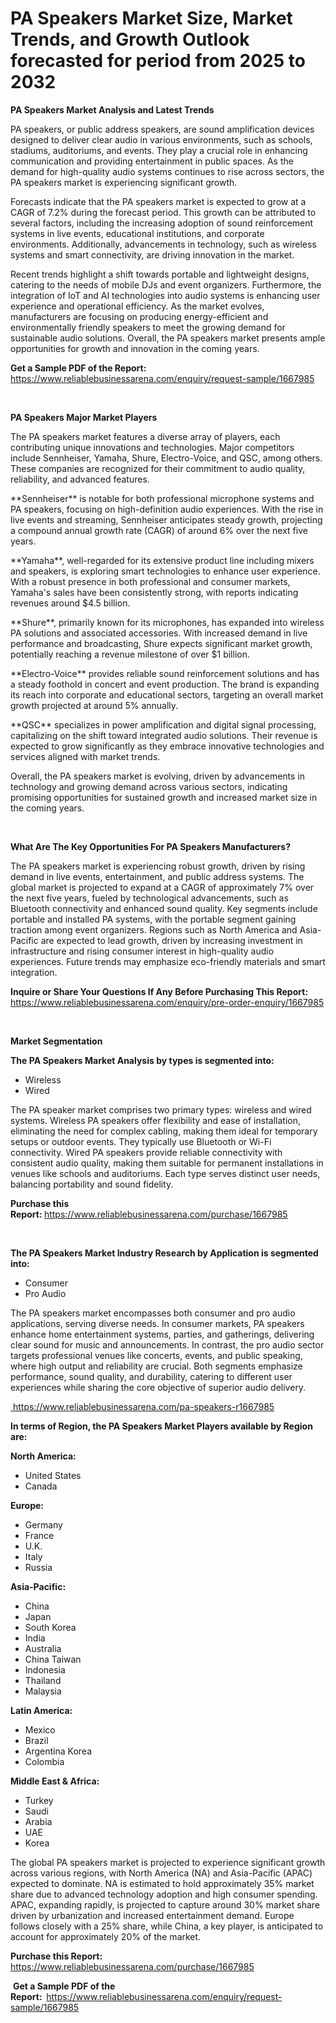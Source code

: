 <p><h1>PA Speakers Market Size, Market Trends, and Growth Outlook forecasted for period from 2025 to 2032</h1></p><p><strong>PA Speakers Market Analysis and Latest Trends</strong></p>
<p><p>PA speakers, or public address speakers, are sound amplification devices designed to deliver clear audio in various environments, such as schools, stadiums, auditoriums, and events. They play a crucial role in enhancing communication and providing entertainment in public spaces. As the demand for high-quality audio systems continues to rise across sectors, the PA speakers market is experiencing significant growth.</p><p>Forecasts indicate that the PA speakers market is expected to grow at a CAGR of 7.2% during the forecast period. This growth can be attributed to several factors, including the increasing adoption of sound reinforcement systems in live events, educational institutions, and corporate environments. Additionally, advancements in technology, such as wireless systems and smart connectivity, are driving innovation in the market.</p><p>Recent trends highlight a shift towards portable and lightweight designs, catering to the needs of mobile DJs and event organizers. Furthermore, the integration of IoT and AI technologies into audio systems is enhancing user experience and operational efficiency. As the market evolves, manufacturers are focusing on producing energy-efficient and environmentally friendly speakers to meet the growing demand for sustainable audio solutions. Overall, the PA speakers market presents ample opportunities for growth and innovation in the coming years.</p></p>
<p><strong>Get a Sample PDF of the Report:&nbsp;</strong> <a href="https://www.reliablebusinessarena.com/enquiry/request-sample/1667985?utm_campaign=3061&utm_medium=2&utm_source=Github&utm_content=ia&utm_term=17042025&utm_id=pa-speakers">https://www.reliablebusinessarena.com/enquiry/request-sample/1667985</a></p>
<p>&nbsp;</p>
<p><strong>PA Speakers Major Market Players</strong></p>
<p><p>The PA speakers market features a diverse array of players, each contributing unique innovations and technologies. Major competitors include Sennheiser, Yamaha, Shure, Electro-Voice, and QSC, among others. These companies are recognized for their commitment to audio quality, reliability, and advanced features.</p><p>**Sennheiser** is notable for both professional microphone systems and PA speakers, focusing on high-definition audio experiences. With the rise in live events and streaming, Sennheiser anticipates steady growth, projecting a compound annual growth rate (CAGR) of around 6% over the next five years.</p><p>**Yamaha**, well-regarded for its extensive product line including mixers and speakers, is exploring smart technologies to enhance user experience. With a robust presence in both professional and consumer markets, Yamaha's sales have been consistently strong, with reports indicating revenues around $4.5 billion.</p><p>**Shure**, primarily known for its microphones, has expanded into wireless PA solutions and associated accessories. With increased demand in live performance and broadcasting, Shure expects significant market growth, potentially reaching a revenue milestone of over $1 billion.</p><p>**Electro-Voice** provides reliable sound reinforcement solutions and has a steady foothold in concert and event production. The brand is expanding its reach into corporate and educational sectors, targeting an overall market growth projected at around 5% annually.</p><p>**QSC** specializes in power amplification and digital signal processing, capitalizing on the shift toward integrated audio solutions. Their revenue is expected to grow significantly as they embrace innovative technologies and services aligned with market trends.</p><p>Overall, the PA speakers market is evolving, driven by advancements in technology and growing demand across various sectors, indicating promising opportunities for sustained growth and increased market size in the coming years.</p></p>
<p>&nbsp;</p>
<p><strong>What Are The Key Opportunities For PA Speakers Manufacturers?</strong></p>
<p><p>The PA speakers market is experiencing robust growth, driven by rising demand in live events, entertainment, and public address systems. The global market is projected to expand at a CAGR of approximately 7% over the next five years, fueled by technological advancements, such as Bluetooth connectivity and enhanced sound quality. Key segments include portable and installed PA systems, with the portable segment gaining traction among event organizers. Regions such as North America and Asia-Pacific are expected to lead growth, driven by increasing investment in infrastructure and rising consumer interest in high-quality audio experiences. Future trends may emphasize eco-friendly materials and smart integration.</p></p>
<p><strong>Inquire or Share Your Questions If Any Before Purchasing This Report:</strong> <a href="https://www.reliablebusinessarena.com/enquiry/pre-order-enquiry/1667985?utm_campaign=3061&utm_medium=2&utm_source=Github&utm_content=ia&utm_term=17042025&utm_id=pa-speakers">https://www.reliablebusinessarena.com/enquiry/pre-order-enquiry/1667985</a></p>
<p>&nbsp;</p>
<p><strong>Market Segmentation</strong></p>
<p><strong>The PA Speakers Market Analysis by types is segmented into:</strong></p>
<p><ul><li>Wireless</li><li>Wired</li></ul></p>
<p><p>The PA speaker market comprises two primary types: wireless and wired systems. Wireless PA speakers offer flexibility and ease of installation, eliminating the need for complex cabling, making them ideal for temporary setups or outdoor events. They typically use Bluetooth or Wi-Fi connectivity. Wired PA speakers provide reliable connectivity with consistent audio quality, making them suitable for permanent installations in venues like schools and auditoriums. Each type serves distinct user needs, balancing portability and sound fidelity.</p></p>
<p><strong>Purchase this Report:&nbsp;</strong><a href="https://www.reliablebusinessarena.com/purchase/1667985?utm_campaign=3061&utm_medium=2&utm_source=Github&utm_content=ia&utm_term=17042025&utm_id=pa-speakers">https://www.reliablebusinessarena.com/purchase/1667985</a></p>
<p>&nbsp;</p>
<p><strong>The PA Speakers Market Industry Research by Application is segmented into:</strong></p>
<p><ul><li>Consumer</li><li>Pro Audio</li></ul></p>
<p><p>The PA speakers market encompasses both consumer and pro audio applications, serving diverse needs. In consumer markets, PA speakers enhance home entertainment systems, parties, and gatherings, delivering clear sound for music and announcements. In contrast, the pro audio sector targets professional venues like concerts, events, and public speaking, where high output and reliability are crucial. Both segments emphasize performance, sound quality, and durability, catering to different user experiences while sharing the core objective of superior audio delivery.</p></p>
<p><a href="https://www.reliablebusinessarena.com/pa-speakers-r1667985?utm_campaign=3061&utm_medium=2&utm_source=Github&utm_content=ia&utm_term=17042025&utm_id=pa-speakers">&nbsp;https://www.reliablebusinessarena.com/pa-speakers-r1667985</a></p>
<p><strong>In terms of Region, the PA Speakers Market Players available by Region are:</strong></p>
<p>
    <p> <strong> North America: </strong>
        <ul>
            <li>United States</li>
            <li>Canada</li>
        </ul>
        </p> 
    <p> <strong> Europe: </strong>
        <ul>
            <li>Germany</li>
            <li>France</li>
            <li>U.K.</li>
            <li>Italy</li>
            <li>Russia</li>
        </ul>
        </p> 
    <p> <strong> Asia-Pacific: </strong>
        <ul>
            <li>China</li>
            <li>Japan</li>
            <li>South Korea</li>
            <li>India</li>
            <li>Australia</li>
            <li>China Taiwan</li>
            <li>Indonesia</li>
            <li>Thailand</li>
            <li>Malaysia</li>
        </ul>
        </p> 
    <p> <strong> Latin America: </strong>
        <ul>
            <li>Mexico</li>
            <li>Brazil</li>
            <li>Argentina Korea</li>
            <li>Colombia</li>
        </ul>
        </p> 
    <p> <strong> Middle East & Africa: </strong>
        <ul>
            <li>Turkey</li>
            <li>Saudi</li>
            <li>Arabia</li>
            <li>UAE</li>
            <li>Korea</li>
        </ul>
    </p>
    </p>
<p><p>The global PA speakers market is projected to experience significant growth across various regions, with North America (NA) and Asia-Pacific (APAC) expected to dominate. NA is estimated to hold approximately 35% market share due to advanced technology adoption and high consumer spending. APAC, expanding rapidly, is projected to capture around 30% market share driven by urbanization and increased entertainment demand. Europe follows closely with a 25% share, while China, a key player, is anticipated to account for approximately 20% of the market.</p></p>
<p><strong>Purchase this Report: </strong><a href="https://www.reliablebusinessarena.com/purchase/1667985?utm_campaign=3061&utm_medium=2&utm_source=Github&utm_content=ia&utm_term=17042025&utm_id=pa-speakers">https://www.reliablebusinessarena.com/purchase/1667985</a></p>
<p>&nbsp;<strong>Get a Sample PDF of the Report:&nbsp;&nbsp;</strong><a href="https://www.reliablebusinessarena.com/enquiry/request-sample/1667985?utm_campaign=3061&utm_medium=2&utm_source=Github&utm_content=ia&utm_term=17042025&utm_id=pa-speakers">https://www.reliablebusinessarena.com/enquiry/request-sample/1667985</a></p>
<p><strong></strong></p>
<p><p></p><p></p><p></p></p>
